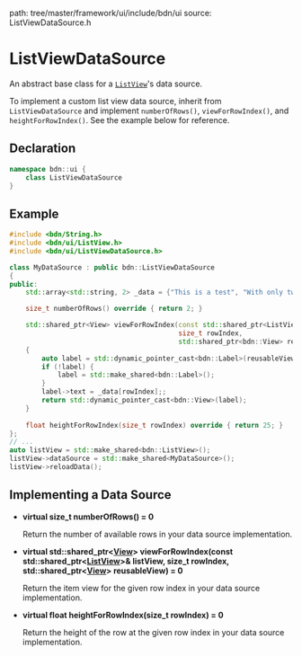 path: tree/master/framework/ui/include/bdn/ui
source: ListViewDataSource.h

# ListViewDataSource

An abstract base class for a [`ListView`](list_view.md)'s data source.

To implement a custom list view data source, inherit from `ListViewDataSource` and implement `numberOfRows()`, `viewForRowIndex()`, and `heightForRowIndex()`. See the example below for reference.

## Declaration

```C++
namespace bdn::ui {
	class ListViewDataSource
}
```

## Example

```C++
#include <bdn/String.h>
#include <bdn/ui/ListView.h>
#include <bdn/ui/ListViewDataSource.h>

class MyDataSource : public bdn::ListViewDataSource
{
public:
	std::array<std::string, 2> _data = {"This is a test", "With only two lines of text"};

	size_t numberOfRows() override { return 2; }

	std::shared_ptr<View> viewForRowIndex(const std::shared_ptr<ListView>& listView,
										  size_t rowIndex, 
		 								  std::shared_ptr<bdn::View> reusableView) override
	{
		auto label = std::dynamic_pointer_cast<bdn::Label>(reusableView);
		if (!label) {
			label = std::make_shared<bdn::Label>();
		}
		label->text = _data[rowIndex];;
		return std::dynamic_pointer_cast<bdn::View>(label);
	}
	
	float heightForRowIndex(size_t rowIndex) override { return 25; }
};
// ...
auto listView = std::make_shared<bdn::ListView>();
listView->dataSource = std::make_shared<MyDataSource>();
listView->reloadData();
```

## Implementing a Data Source

* **virtual size_t numberOfRows() = 0**

	Return the number of available rows in your data source implementation.

* **virtual std::shared_ptr<[View](view.md)\> viewForRowIndex(const std::shared_ptr<[ListView](list_view.md)>& listView, size_t rowIndex, std::shared_ptr<[View](view.md)\> reusableView) = 0**

	Return the item view for the given row index in your data source implementation.

* **virtual float heightForRowIndex(size_t rowIndex) = 0**

	Return the height of the row at the given row index in your data source implementation.
